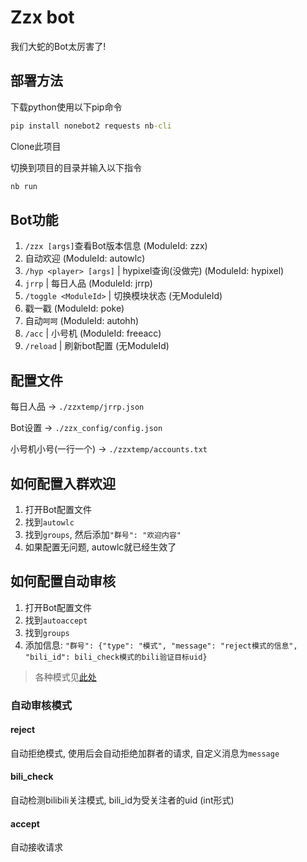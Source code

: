 # Zzx bot

我们大蛇的Bot太厉害了!

## 部署方法

下载python使用以下pip命令

```bat
pip install nonebot2 requests nb-cli
```

Clone此项目

切换到项目的目录并输入以下指令

```bat
nb run
```

## Bot功能

1. `/zzx [args]`查看Bot版本信息 (ModuleId: zzx)
2. 自动欢迎 (ModuleId: autowlc)
3. `/hyp <player> [args]` | hypixel查询(没做完) (ModuleId: hypixel)
4. `jrrp` | 每日人品 (ModuleId: jrrp)
5. `/toggle <ModuleId>` | 切换模块状态 (无ModuleId)
6. 戳一戳 (ModuleId: poke)
7. 自动`呵呵` (ModuleId: autohh)
8. `/acc` | 小号机 (ModuleId: freeacc)
9. `/reload` | 刷新bot配置 (无ModuleId)

## 配置文件

每日人品 -> `./zzxtemp/jrrp.json`

Bot设置 -> `./zzx_config/config.json`

小号机小号(一行一个) -> `./zzxtemp/accounts.txt`

## 如何配置入群欢迎

1. 打开Bot配置文件
2. 找到`autowlc`
3. 找到`groups`, 然后添加`"群号": "欢迎内容"`
4. 如果配置无问题, autowlc就已经生效了

## 如何配置自动审核

1. 打开Bot配置文件
2. 找到`autoaccept`
3. 找到`groups`
4. 添加信息: `"群号": {"type": "模式", "message": "reject模式的信息", "bili_id": bili_check模式的bili验证目标uid}`

> 各种模式见[此处](#自动审核模式)

### 自动审核模式

#### reject

自动拒绝模式, 使用后会自动拒绝加群者的请求, 自定义消息为`message`

#### bili_check

自动检测bilibili关注模式, bili_id为受关注者的uid (int形式)

#### accept

自动接收请求
